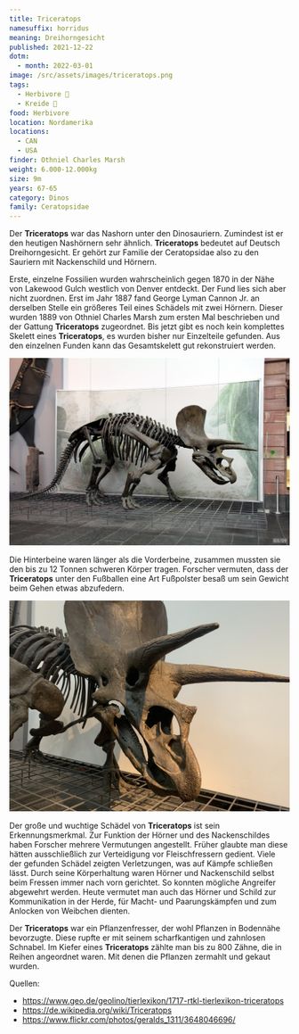```yaml
---
title: Triceratops
namesuffix: horridus
meaning: Dreihorngesicht
published: 2021-12-22
dotm:
  - month: 2022-03-01
image: /src/assets/images/triceratops.png
tags:
  - Herbivore 🌿
  - Kreide 🦴
food: Herbivore
location: Nordamerika
locations:
  - CAN
  - USA
finder: Othniel Charles Marsh
weight: 6.000-12.000kg
size: 9m
years: 67-65
category: Dinos
family: Ceratopsidae
---
```

Der **Triceratops** war das Nashorn unter den Dinosauriern. Zumindest ist er den heutigen Nashörnern sehr ähnlich. **Triceratops** bedeutet auf Deutsch Dreihorngesicht. Er gehört zur Familie der Ceratopsidae also zu den Sauriern mit Nackenschild und Hörnern.

Erste, einzelne Fossilien wurden wahrscheinlich gegen 1870 in der Nähe von Lakewood Gulch westlich von Denver entdeckt. Der Fund lies sich aber nicht zuordnen. Erst im Jahr 1887 fand George Lyman Cannon Jr. an derselben Stelle ein größeres Teil eines Schädels mit zwei Hörnern. Dieser wurden 1889 von Othniel Charles Marsh zum ersten Mal beschrieben und der Gattung **Triceratops** zugeordnet. Bis jetzt gibt es noch kein komplettes Skelett eines **Triceratops**, es wurden bisher nur Einzelteile gefunden. Aus den einzelnen Funden kann das Gesamtskelett gut rekonstruiert werden.

![Triceratops Skelett](/src/assets/images/3648046696_b491c9319e_b.jpg)

Die Hinterbeine waren länger als die Vorderbeine, zusammen mussten sie den bis zu 12 Tonnen schweren Körper tragen. Forscher vermuten, dass der **Triceratops** unter den Fußballen eine Art Fußpolster besaß um sein Gewicht beim Gehen etwas abzufedern.

![Triceratops Schädel](/src/assets/images/img_1322.jpeg)

Der große und wuchtige Schädel von **Triceratops** ist sein Erkennungsmerkmal. Zur Funktion der Hörner und des Nackenschildes haben Forscher mehrere Vermutungen angestellt. Früher glaubte man diese hätten ausschließlich zur Verteidigung vor Fleischfressern gedient. Viele der gefunden Schädel zeigten Verletzungen, was auf Kämpfe schließen lässt. Durch seine Körperhaltung waren Hörner und Nackenschild selbst beim Fressen immer nach vorn gerichtet. So konnten mögliche Angreifer abgewehrt werden.
Heute vermutet man auch das Hörner und Schild zur Kommunikation in der Herde, für Macht- und Paarungskämpfen und zum Anlocken von Weibchen dienten.

Der **Triceratops** war ein Pflanzenfresser, der wohl Pflanzen in Bodennähe bevorzugte. Diese rupfte er mit seinem scharfkantigen und zahnlosen Schnabel. Im Kiefer eines **Triceratops** zählte man bis zu 800 Zähne, die in Reihen angeordnet waren. Mit denen die Pflanzen zermahlt und gekaut wurden.

Quellen:

* <https://www.geo.de/geolino/tierlexikon/1717-rtkl-tierlexikon-triceratops>
* <https://de.wikipedia.org/wiki/Triceratops>
* <https://www.flickr.com/photos/geralds_1311/3648046696/>
